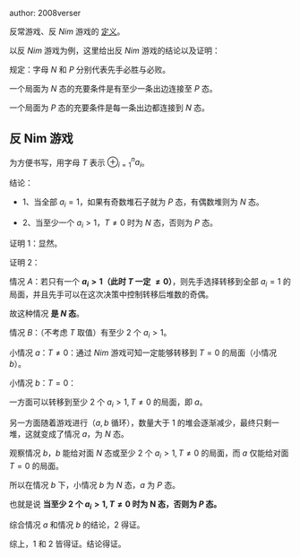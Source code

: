 author: 2008verser

反常游戏、反 $Nim$ 游戏的 [定义](./intro.md#反常游戏)。

以反 $Nim$ 游戏为例，这里给出反 $Nim$ 游戏的结论以及证明：

规定：字母 $N$ 和 $P$ 分别代表先手必胜与必败。

一个局面为 $N$ 态的充要条件是有至少一条出边连接至 $P$ 态。

一个局面为 $P$ 态的充要条件是每一条出边都连接到 $N$ 态。

## 反 Nim 游戏

为方便书写，用字母 $T$ 表示 $\oplus_{i=1}^{n}a_{i}$。

结论：

-   1、当全部 $a_{i}=1$，如果有奇数堆石子就为 $P$ 态，有偶数堆则为 $N$ 态。

-   2、当至少一个 $a_{i}>1$，$T\neq 0$ 时为 $N$ 态，否则为 $P$ 态。

证明 1：显然。

证明 2：

情况 $A$：若只有一个 **$a_{i}>1$（此时 $T$ 一定 $\neq 0$）**，则先手选择转移到全部 $a_{i}=1$ 的局面，并且先手可以在这次决策中控制转移后堆数的奇偶。

故这种情况 **是 $N$ 态**。

情况 $B$：（不考虑 $T$ 取值）有至少 2 个 $a_{i}>1$。

小情况 $a$：$T\neq 0$：通过 $Nim$ 游戏可知一定能够转移到 $T=0$ 的局面（小情况 $b$）。

小情况 $b$：$T=0$：

一方面可以转移到至少 2 个 $a_{i}>1,T\neq 0$ 的局面，即 $a$。

另一方面随着游戏进行（$a,b$ 循环），数量大于 1 的堆会逐渐减少，最终只剩一堆，这就变成了情况 $a$，为 $N$ 态。

观察情况 $b$，$b$ 能给对面 $N$ 态或至少 2 个 $a_{i}>1,T\neq 0$ 的局面，而 $a$ 仅能给对面 $T=0$ 的局面。

所以在情况 $b$ 下，小情况 $b$ 为 $N$ 态，$a$ 为 $P$ 态。

也就是说 **当至少 2 个 $a_{i}>1,T\neq 0$ 时为 N 态，否则为 $P$ 态。**

综合情况 $a$ 和情况 $b$ 的结论，2 得证。

综上，1 和 2 皆得证。结论得证。
